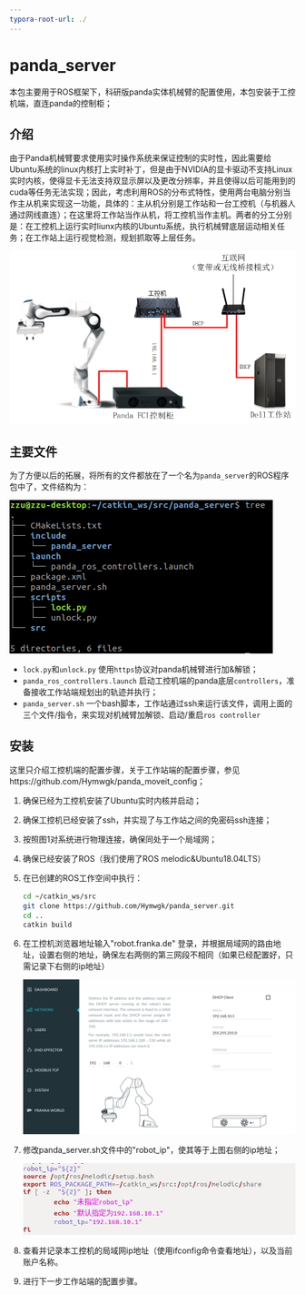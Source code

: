 ```yaml
---
typora-root-url: ./
---
```


# panda_server
本包主要用于ROS框架下，科研版panda实体机械臂的配置使用，本包安装于工控机端，直连panda的控制柜；

## 介绍

​	由于Panda机械臂要求使用实时操作系统来保证控制的实时性，因此需要给Ubuntu系统的linux内核打上实时补丁，但是由于NVIDIA的显卡驱动不支持Linux实时内核，使得显卡无法支持双显示屏以及更改分辨率，并且使得以后可能用到的cuda等任务无法实现；因此，考虑利用ROS的分布式特性，使用两台电脑分别当作主从机来实现这一功能，具体的：
​    主从机分别是工作站和一台工控机（与机器人通过网线直连）；在这里将工作站当作从机，将工控机当作主机。两者的分工分别是：在工控机上运行实时liunx内核的Ubuntu系统，执行机械臂底层运动相关任务；在工作站上运行视觉检测，规划抓取等上层任务。

<img src="/pic/image-20210308201639422.png" alt="image-20210308201639422" style="zoom:80%;" />

## 主要文件

为了方便以后的拓展，将所有的文件都放在了一个名为`panda_server`的ROS程序包中了，文件结构为：

![image-20210308202102103](/pic/image-20210308202102103.png)

- `lock.py`和`unlock.py`                     使用`https`协议对panda机械臂进行加&解锁；
- `panda_ros_controllers.launch`     启动工控机端的panda底层`controllers`，准备接收工作站端规划出的轨迹并执行；
- `panda_server.sh`                           一个bash脚本，工作站通过ssh来运行该文件，调用上面的三个文件/指令，来实现对机械臂加解锁、启动/重启`ros controller`



## 安装

这里只介绍工控机端的配置步骤，关于工作站端的配置步骤，参见https://github.com/Hymwgk/panda_moveit_config；

1. 确保已经为工控机安装了Ubuntu实时内核并启动；
2. 确保工控机已经安装了ssh，并实现了与工作站之间的免密码ssh连接；
3. 按照图1对系统进行物理连接，确保同处于一个局域网；
4. 确保已经安装了ROS（我们使用了ROS melodic&Ubuntu18.04LTS）

5. 在已创建的ROS工作空间中执行：

   ```bash
   cd ~/catkin_ws/src
   git clone https://github.com/Hymwgk/panda_server.git
   cd ..
   catkin build
   ```

6. 在工控机浏览器地址输入"robot.franka.de" 登录，并根据局域网的路由地址，设置右侧的地址，确保左右两侧的第三网段不相同（如果已经配置好，只需记录下右侧的ip地址）

   <img src="/pic/image-20210308205636920.png" alt="image-20210308205636920" style="zoom:80%;" />

7. 修改panda_server.sh文件中的"robot_ip"，使其等于上图右侧的ip地址；

   ![panda_server.sh](/pic/image-20210308210219688.png)

8. 查看并记录本工控机的局域网ip地址（使用ifconfig命令查看地址），以及当前账户名称。

9. 进行下一步工作站端的配置步骤。

   

   